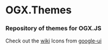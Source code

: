 # OGX.Themes
### Repository of themes for OGX.JS
Check out the [wiki](https://github.com/globules-io/OGX.Themes/wiki)
Icons from [google-ui](https://github.com/google/material-design-icons/)
